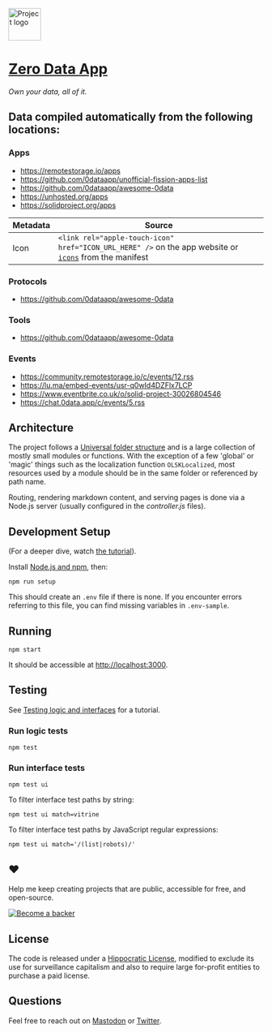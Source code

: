 <a href="https://0data.app"><img alt="Project logo" src="https://static.rosano.ca/0data/identity-mono.svg" width="64" /></a>

# [Zero Data App](https://0data.app)

_Own your data, all of it._

## Data compiled automatically from the following locations:

### Apps
- https://remotestorage.io/apps
- https://github.com/0dataapp/unofficial-fission-apps-list
- https://github.com/0dataapp/awesome-0data
- https://unhosted.org/apps
- https://solidproject.org/apps

| Metadata | Source |
| - | - |
| Icon | `<link rel="apple-touch-icon" href="ICON_URL_HERE" />` on the app website or [`icons`](https://developer.mozilla.org/en-US/docs/Web/Manifest/icons) from the manifest |

### Protocols
- https://github.com/0dataapp/awesome-0data

### Tools
- https://github.com/0dataapp/awesome-0data

### Events
- https://community.remotestorage.io/c/events/12.rss
- https://lu.ma/embed-events/usr-q0wId4DZFlx7LCP
- https://www.eventbrite.co.uk/o/solid-project-30026804546
- https://chat.0data.app/c/events/5.rss

## Architecture

The project follows a [Universal folder structure](https://rosano.hmm.garden/01f71kp52knc5nnv08qr9kzj3m) and is a large collection of mostly small modules or functions. With the exception of a few 'global' or 'magic' things such as the localization function `OLSKLocalized`, most resources used by a module should be in the same folder or referenced by path name.

Routing, rendering markdown content, and serving pages is done via a Node.js server (usually configured in the *controller.js* files).

## Development Setup

(For a deeper dive, watch [the tutorial](https://rosano.hmm.garden/01f62t5yseb053m024v1mczbzy)).

Install [Node.js and npm](https://nodejs.org/en/download/), then:

```
npm run setup
```

This should create an `.env` file if there is none. If you encounter errors referring to this file, you can find missing variables in `.env-sample`.

## Running

```
npm start
```

It should be accessible at <a href="http://localhost:3000" target="_blank">http://localhost:3000</a>.

## Testing

See [Testing logic and interfaces](https://rosano.hmm.garden/01f7v3hk3txz5d0v9ms467x8bz) for a tutorial.

### Run logic tests

```
npm test 
```

### Run interface tests

```
npm test ui
```

To filter interface test paths by string:

```
npm test ui match=vitrine
```

To filter interface test paths by JavaScript regular expressions:

```
npm test ui match='/(list|robots)/'
```

## ❤️

Help me keep creating projects that are public, accessible for free, and open-source.

<a href="https://rosano.ca/back"><img alt="Become a backer" src="https://static.rosano.ca/_shared/_RCSBackButton.svg" /></a>

## License

The code is released under a [Hippocratic License](https://firstdonoharm.dev), modified to exclude its use for surveillance capitalism and also to require large for-profit entities to purchase a paid license.

## Questions

Feel free to reach out on [Mastodon](https://mastodon.online/@rosano) or [Twitter](https://twitter.com/rosano).
